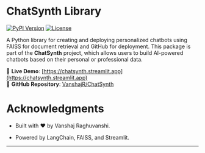 # ChatSynth Library

[![PyPI Version](https://img.shields.io/pypi/v/chatsynth_vanshajr)](https://pypi.org/project/chatsynth_vanshajr/)
[![License](https://img.shields.io/badge/License-AGPL--3.0-blue)](https://opensource.org/licenses/AGPL-3.0)

A Python library for creating and deploying personalized chatbots using FAISS for document retrieval and GitHub for deployment. This package is part of the **ChatSynth** project, which allows users to build AI-powered chatbots based on their personal or professional data.

🔗 **Live Demo**: [https://chatsynth.streamlit.app](https://chatsynth.streamlit.app)  
📂 **GitHub Repository**: [VanshajR/ChatSynth](https://github.com/VanshajR/ChatSynth)

# Acknowledgments

- Built with ❤️ by Vanshaj Raghuvanshi.

- Powered by LangChain, FAISS, and Streamlit.
---